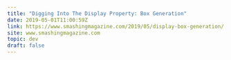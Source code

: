 ```yaml
---
title: "Digging Into The Display Property: Box Generation"
date: 2019-05-01T11:00:59Z
link: https://www.smashingmagazine.com/2019/05/display-box-generation/
site: www.smashingmagazine.com
topic: dev
draft: false
---
```

